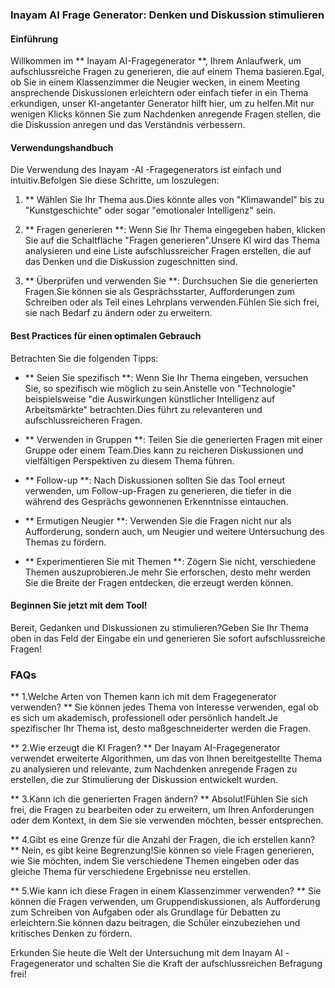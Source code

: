 ### Inayam AI Frage Generator: Denken und Diskussion stimulieren

#### Einführung
Willkommen im ** Inayam AI-Fragegenerator **, Ihrem Anlaufwerk, um aufschlussreiche Fragen zu generieren, die auf einem Thema basieren.Egal, ob Sie in einem Klassenzimmer die Neugier wecken, in einem Meeting ansprechende Diskussionen erleichtern oder einfach tiefer in ein Thema erkundigen, unser KI-angetanter Generator hilft hier, um zu helfen.Mit nur wenigen Klicks können Sie zum Nachdenken anregende Fragen stellen, die die Diskussion anregen und das Verständnis verbessern.

#### Verwendungshandbuch
Die Verwendung des Inayam -AI -Fragegenerators ist einfach und intuitiv.Befolgen Sie diese Schritte, um loszulegen:

1. ** Wählen Sie Ihr Thema aus.Dies könnte alles von "Klimawandel" bis zu "Kunstgeschichte" oder sogar "emotionaler Intelligenz" sein.

2. ** Fragen generieren **: Wenn Sie Ihr Thema eingegeben haben, klicken Sie auf die Schaltfläche "Fragen generieren".Unsere KI wird das Thema analysieren und eine Liste aufschlussreicher Fragen erstellen, die auf das Denken und die Diskussion zugeschnitten sind.

3. ** Überprüfen und verwenden Sie **: Durchsuchen Sie die generierten Fragen.Sie können sie als Gesprächsstarter, Aufforderungen zum Schreiben oder als Teil eines Lehrplans verwenden.Fühlen Sie sich frei, sie nach Bedarf zu ändern oder zu erweitern.

#### Best Practices für einen optimalen Gebrauch
Betrachten Sie die folgenden Tipps:

- ** Seien Sie spezifisch **: Wenn Sie Ihr Thema eingeben, versuchen Sie, so spezifisch wie möglich zu sein.Anstelle von "Technologie" beispielsweise "die Auswirkungen künstlicher Intelligenz auf Arbeitsmärkte" betrachten.Dies führt zu relevanteren und aufschlussreicheren Fragen.

- ** Verwenden in Gruppen **: Teilen Sie die generierten Fragen mit einer Gruppe oder einem Team.Dies kann zu reicheren Diskussionen und vielfältigen Perspektiven zu diesem Thema führen.

- ** Follow-up **: Nach Diskussionen sollten Sie das Tool erneut verwenden, um Follow-up-Fragen zu generieren, die tiefer in die während des Gesprächs gewonnenen Erkenntnisse eintauchen.

- ** Ermutigen Neugier **: Verwenden Sie die Fragen nicht nur als Aufforderung, sondern auch, um Neugier und weitere Untersuchung des Themas zu fördern.

- ** Experimentieren Sie mit Themen **: Zögern Sie nicht, verschiedene Themen auszuprobieren.Je mehr Sie erforschen, desto mehr werden Sie die Breite der Fragen entdecken, die erzeugt werden können.

#### Beginnen Sie jetzt mit dem Tool!
Bereit, Gedanken und Diskussionen zu stimulieren?Geben Sie Ihr Thema oben in das Feld der Eingabe ein und generieren Sie sofort aufschlussreiche Fragen!

### FAQs

** 1.Welche Arten von Themen kann ich mit dem Fragegenerator verwenden? **
Sie können jedes Thema von Interesse verwenden, egal ob es sich um akademisch, professionell oder persönlich handelt.Je spezifischer Ihr Thema ist, desto maßgeschneiderter werden die Fragen.

** 2.Wie erzeugt die KI Fragen? **
Der Inayam AI-Fragegenerator verwendet erweiterte Algorithmen, um das von Ihnen bereitgestellte Thema zu analysieren und relevante, zum Nachdenken anregende Fragen zu erstellen, die zur Stimulierung der Diskussion entwickelt wurden.

** 3.Kann ich die generierten Fragen ändern? **
Absolut!Fühlen Sie sich frei, die Fragen zu bearbeiten oder zu erweitern, um Ihren Anforderungen oder dem Kontext, in dem Sie sie verwenden möchten, besser entsprechen.

** 4.Gibt es eine Grenze für die Anzahl der Fragen, die ich erstellen kann? **
Nein, es gibt keine Begrenzung!Sie können so viele Fragen generieren, wie Sie möchten, indem Sie verschiedene Themen eingeben oder das gleiche Thema für verschiedene Ergebnisse neu erstellen.

** 5.Wie kann ich diese Fragen in einem Klassenzimmer verwenden? **
Sie können die Fragen verwenden, um Gruppendiskussionen, als Aufforderung zum Schreiben von Aufgaben oder als Grundlage für Debatten zu erleichtern.Sie können dazu beitragen, die Schüler einzubeziehen und kritisches Denken zu fördern.

Erkunden Sie heute die Welt der Untersuchung mit dem Inayam AI -Fragegenerator und schalten Sie die Kraft der aufschlussreichen Befragung frei!